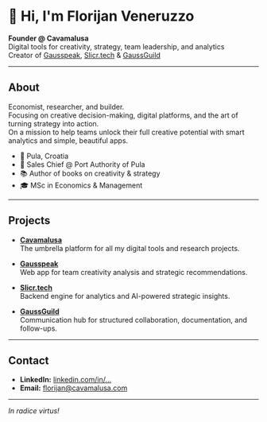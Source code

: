 # 👋 Hi, I'm Florijan Veneruzzo

**Founder @ Cavamalusa**  
Digital tools for creativity, strategy, team leadership, and analytics  
Creator of [Gausspeak](https://gausspeak.com), [Slicr.tech](https://slicr.tech) & [GaussGuild](https://gaussguild.com)

---

## About

Economist, researcher, and builder.  
Focusing on creative decision-making, digital platforms, and the art of turning strategy into action.  
On a mission to help teams unlock their full creative potential with smart analytics and simple, beautiful apps.

- 📍 Pula, Croatia
- 💼 Sales Chief @ Port Authority of Pula
- 📚 Author of books on creativity & strategy
- 🎓 MSc in Economics & Management

---

## Projects

- **[Cavamalusa](https://cavamalusa.com)**  
  The umbrella platform for all my digital tools and research projects.

- **[Gausspeak](https://gausspeak.com)**  
  Web app for team creativity analysis and strategic recommendations.

- **[Slicr.tech](https://slicr.tech)**  
  Backend engine for analytics and AI-powered strategic insights.

- **[GaussGuild](https://gaussguild.com)**  
  Communication hub for structured collaboration, documentation, and follow-ups.


---

## Contact

- **LinkedIn:** [linkedin.com/in/…](https://www.linkedin.com/in/florijan-veneruzzo-345b792b1/)  
- **Email:** florijan@cavamalusa.com

---

_In radice virtus!_
